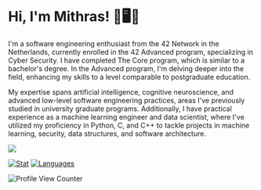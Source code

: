 # Hi, I'm Mithras! 👋🖥️🚀

I'm a software engineering enthusiast from the 42 Network in the Netherlands, currently enrolled in the 42 Advanced program, specializing in Cyber Security. I have completed The Core program, which is similar to a bachelor's degree. In the Advanced program, I'm delving deeper into the field, enhancing my skills to a level comparable to postgraduate education.

My expertise spans artificial intelligence, cognitive neuroscience, and advanced low-level software engineering practices, areas I've previously studied in university graduate programs. Additionally, I have practical experience as a machine learning engineer and data scientist, where I've utilized my proficiency in Python, C, and C++ to tackle projects in machine learning, security, data structures, and software architecture.

<a href="https://www.linkedin.com/in/mithraskuipers/"><img align="center" src="https://img.shields.io/badge/LinkedIn-0077B5?style=for-the-badge&logo=linkedin&logoColor=white" /></a>

[![Stat](https://github-readme-stats.vercel.app/api/top-langs/?username=mithraskuipers&layout=compact&hide=roff&langs_count=8&show_icons=true&theme=transparant&hide_border=true)](https://github.com/mithraskuipers)
[![Languages](https://github-readme-stats.vercel.app/api?username=mithraskuipers&show_icons=true&theme=transparant&hide_border=true&count_private=true&hide=issues&card_width=300)](https://github.com/mithraskuipers)

![Profile View Counter](https://komarev.com/ghpvc/?username=mithraskuipers)
